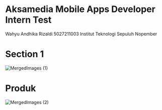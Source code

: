 # Aksamedia Mobile Apps Developer Intern Test
Wahyu Andhika Rizaldi
5027211003
Institut Teknologi Sepuluh Nopember

# Section 1
![MergedImages (1)](https://github.com/user-attachments/assets/624590ef-e2e3-4d6f-b9ff-07fa23f6b6e7)

# Produk 
![MergedImages (2)](https://github.com/user-attachments/assets/37291156-4fae-46ce-8b95-a0f1fdb22638)
